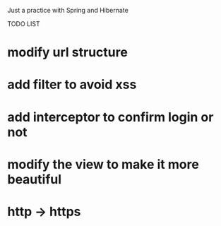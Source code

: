 Just a practice with Spring and Hibernate

TODO LIST

# modify url structure
# add filter to avoid xss
# add interceptor to confirm login or not
# modify the view to make it more beautiful
# http -> https

